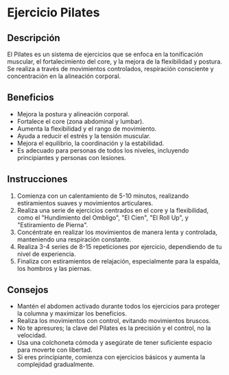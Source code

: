 # Ejercicio Pilates

## Descripción
El Pilates es un sistema de ejercicios que se enfoca en la tonificación muscular, el fortalecimiento del core, y la mejora de la flexibilidad y postura. Se realiza a través de movimientos controlados, respiración consciente y concentración en la alineación corporal.

## Beneficios
- Mejora la postura y alineación corporal.
- Fortalece el core (zona abdominal y lumbar).
- Aumenta la flexibilidad y el rango de movimiento.
- Ayuda a reducir el estrés y la tensión muscular.
- Mejora el equilibrio, la coordinación y la estabilidad.
- Es adecuado para personas de todos los niveles, incluyendo principiantes y personas con lesiones.

## Instrucciones
1. Comienza con un calentamiento de 5-10 minutos, realizando estiramientos suaves y movimientos articulares.
2. Realiza una serie de ejercicios centrados en el core y la flexibilidad, como el "Hundimiento del Ombligo", "El Cien", "El Roll Up", y "Estiramiento de Pierna".
3. Concéntrate en realizar los movimientos de manera lenta y controlada, manteniendo una respiración constante.
4. Realiza 3-4 series de 8-15 repeticiones por ejercicio, dependiendo de tu nivel de experiencia.
5. Finaliza con estiramientos de relajación, especialmente para la espalda, los hombros y las piernas.

## Consejos
- Mantén el abdomen activado durante todos los ejercicios para proteger la columna y maximizar los beneficios.
- Realiza los movimientos con control, evitando movimientos bruscos.
- No te apresures; la clave del Pilates es la precisión y el control, no la velocidad.
- Usa una colchoneta cómoda y asegúrate de tener suficiente espacio para moverte con libertad.
- Si eres principiante, comienza con ejercicios básicos y aumenta la complejidad gradualmente.
